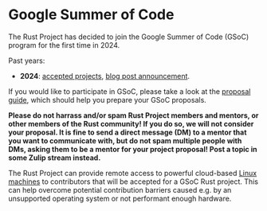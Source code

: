 # Google Summer of Code
The Rust Project has decided to join the Google Summer of Code (GSoC) program for the first time in 2024.

Past years:
- **2024**: [accepted projects](past/2024.md), [blog post announcement](https://blog.rust-lang.org/2024/05/01/gsoc-2024-selected-projects.html).

If you would like to participate in GSoC, please take a look at the [proposal guide](proposal-guide.md), which should help you prepare your GSoC proposals.

**Please do not harrass and/or spam Rust Project members and mentors, or other members of the Rust community! If you do so, we will not consider your proposal. It is fine to send a direct message (DM) to a mentor that you want to communicate with, but do not spam multiple people with DMs, asking them to be a mentor for your project proposal! Post a topic in some Zulip stream instead.**

The Rust Project can provide remote access to powerful cloud-based [Linux machines](https://forge.rust-lang.org/infra/docs/dev-desktop.html) to contributors that will be accepted for a GSoC Rust project. This can help overcome potential contribution barriers caused e.g. by an unsupported operating system or not performant enough hardware.
